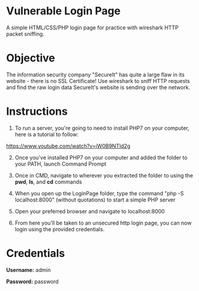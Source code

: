 # Vulnerable Login Page
A simple HTML/CSS/PHP login page for practice with wireshark HTTP packet sniffing.

# Objective
The information security company "SecureIt" has quite a large flaw in its website - there is no SSL Certificate! Use wireshark to sniff HTTP requests and find the raw login data SecureIt's website is sending over the network.

# Instructions
1. To run a server, you're going to need to install PHP7 on your computer, here is a tutorial to follow:

https://www.youtube.com/watch?v=iW0B9NTId2g

2. Once you've installed PHP7 on your computer and added the folder to your PATH, launch Command Prompt

3. Once in CMD, navigate to wherever you extracted the folder to using the <b>pwd</b>, <b>ls</b>, and <b>cd</b> commands

4. When you open up the LoginPage folder, type the command "php -S localhost:8000" (without quotations)
to start a simple PHP server

5. Open your preferred browser and navigate to localhost:8000

6. From here you'll be taken to an unsecured http login page, you can now login using the provided credentials.

# Credentials

<b>Username:</b> admin

<b>Password:</b> password
